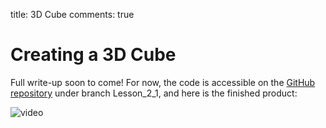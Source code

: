 title: 3D Cube
comments: true

# Creating a 3D Cube

Full write-up soon to come! For now, the code is accessible on the [GitHub repository](https://github.com/wmarti/MetalTutorial/) under branch Lesson_2_1, and here is the finished product:


![video](/images/rotating_cube.gif)